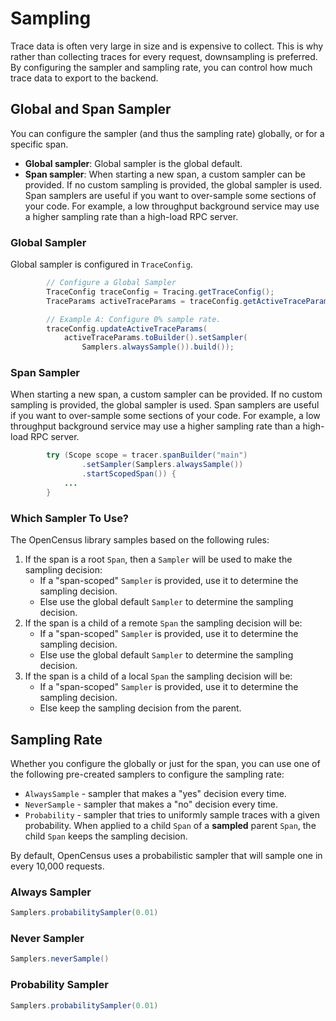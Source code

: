 # Sampling

Trace data is often very large in size and is expensive to collect. This is why rather than collecting traces for every request, downsampling is preferred. By configuring the sampler and sampling rate, you can control how much trace data to export to the backend.

## Global and Span Sampler

You can configure the sampler \(and thus the sampling rate\) globally, or for a specific span.

* **Global sampler**: Global sampler is the global default.
* **Span sampler**: When starting a new span, a custom sampler can be provided. If no custom sampling is provided, the global sampler is used. Span samplers are useful if you want to over-sample some sections of your code. For example, a low throughput background service may use a higher sampling rate than a high-load RPC server.

### Global Sampler

Global sampler is configured in `TraceConfig`.

```java
		// Configure a Global Sampler
		TraceConfig traceConfig = Tracing.getTraceConfig();
		TraceParams activeTraceParams = traceConfig.getActiveTraceParams();

		// Example A: Configure 0% sample rate.
		traceConfig.updateActiveTraceParams(
			activeTraceParams.toBuilder().setSampler(
				Samplers.alwaysSample()).build());
```

### Span Sampler

When starting a new span, a custom sampler can be provided. If no custom sampling is provided, the global sampler is used. Span samplers are useful if you want to over-sample some sections of your code. For example, a low throughput background service may use a higher sampling rate than a high-load RPC server.

```java
		try (Scope scope = tracer.spanBuilder("main")
				.setSampler(Samplers.alwaysSample())
				.startScopedSpan()) {
			...
		}
```

### Which Sampler To Use?

The OpenCensus library samples based on the following rules:

1. If the span is a root `Span`, then a `Sampler` will be used to make the sampling decision:
   * If a "span-scoped" `Sampler` is provided, use it to determine the sampling decision.
   * Else use the global default `Sampler` to determine the sampling decision.
2. If the span is a child of a remote `Span` the sampling decision will be:
   * If a "span-scoped" `Sampler` is provided, use it to determine the sampling decision.
   * Else use the global default `Sampler` to determine the sampling decision.
3. If the span is a child of a local `Span` the sampling decision will be:
   * If a "span-scoped" `Sampler` is provided, use it to determine the sampling decision.
   * Else keep the sampling decision from the parent.

## Sampling Rate

Whether you configure the globally or just for the span, you can use one of the following pre-created samplers to configure the sampling rate:

* `AlwaysSample` - sampler that makes a "yes" decision every time.
* `NeverSample` - sampler that makes a "no" decision every time.
* `Probability` - sampler that tries to uniformly sample traces with a given probability. When applied to a child `Span` of a **sampled** parent `Span`, the child `Span` keeps the sampling decision.

By default, OpenCensus uses a probabilistic sampler that will sample one in every 10,000 requests.

### Always Sampler

```java
Samplers.probabilitySampler(0.01)
```

### Never Sampler

```java
Samplers.neverSample()
```

### Probability Sampler

```java
Samplers.probabilitySampler(0.01)
```





#### 

#### 

#### 

